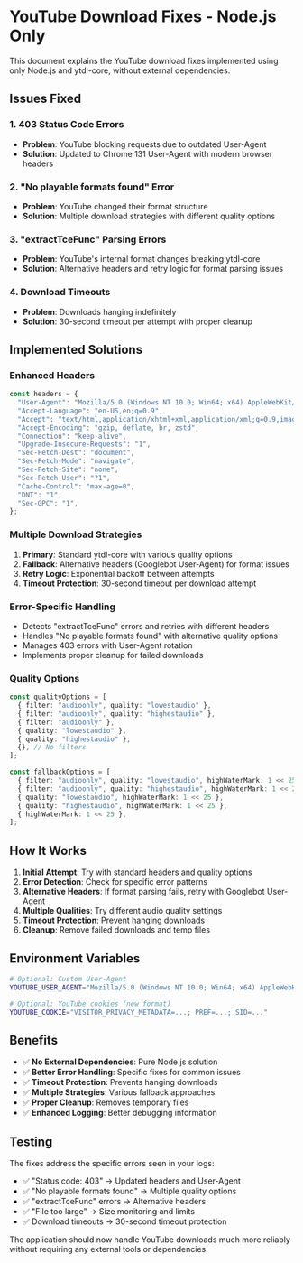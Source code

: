 # YouTube Download Fixes - Node.js Only

This document explains the YouTube download fixes implemented using only Node.js and ytdl-core, without external dependencies.

## Issues Fixed

### 1. 403 Status Code Errors
- **Problem**: YouTube blocking requests due to outdated User-Agent
- **Solution**: Updated to Chrome 131 User-Agent with modern browser headers

### 2. "No playable formats found" Error
- **Problem**: YouTube changed their format structure
- **Solution**: Multiple download strategies with different quality options

### 3. "extractTceFunc" Parsing Errors
- **Problem**: YouTube's internal format changes breaking ytdl-core
- **Solution**: Alternative headers and retry logic for format parsing issues

### 4. Download Timeouts
- **Problem**: Downloads hanging indefinitely
- **Solution**: 30-second timeout per attempt with proper cleanup

## Implemented Solutions

### Enhanced Headers
```typescript
const headers = {
  "User-Agent": "Mozilla/5.0 (Windows NT 10.0; Win64; x64) AppleWebKit/537.36 (KHTML, like Gecko) Chrome/131.0.0.0 Safari/537.36",
  "Accept-Language": "en-US,en;q=0.9",
  "Accept": "text/html,application/xhtml+xml,application/xml;q=0.9,image/webp,image/apng,*/*;q=0.8",
  "Accept-Encoding": "gzip, deflate, br, zstd",
  "Connection": "keep-alive",
  "Upgrade-Insecure-Requests": "1",
  "Sec-Fetch-Dest": "document",
  "Sec-Fetch-Mode": "navigate",
  "Sec-Fetch-Site": "none",
  "Sec-Fetch-User": "?1",
  "Cache-Control": "max-age=0",
  "DNT": "1",
  "Sec-GPC": "1",
};
```

### Multiple Download Strategies
1. **Primary**: Standard ytdl-core with various quality options
2. **Fallback**: Alternative headers (Googlebot User-Agent) for format issues
3. **Retry Logic**: Exponential backoff between attempts
4. **Timeout Protection**: 30-second timeout per download attempt

### Error-Specific Handling
- Detects "extractTceFunc" errors and retries with different headers
- Handles "No playable formats found" with alternative quality options
- Manages 403 errors with User-Agent rotation
- Implements proper cleanup for failed downloads

### Quality Options
```typescript
const qualityOptions = [
  { filter: "audioonly", quality: "lowestaudio" },
  { filter: "audioonly", quality: "highestaudio" },
  { filter: "audioonly" },
  { quality: "lowestaudio" },
  { quality: "highestaudio" },
  {}, // No filters
];

const fallbackOptions = [
  { filter: "audioonly", quality: "lowestaudio", highWaterMark: 1 << 25 },
  { filter: "audioonly", quality: "highestaudio", highWaterMark: 1 << 25 },
  { quality: "lowestaudio", highWaterMark: 1 << 25 },
  { quality: "highestaudio", highWaterMark: 1 << 25 },
  { highWaterMark: 1 << 25 },
];
```

## How It Works

1. **Initial Attempt**: Try with standard headers and quality options
2. **Error Detection**: Check for specific error patterns
3. **Alternative Headers**: If format parsing fails, retry with Googlebot User-Agent
4. **Multiple Qualities**: Try different audio quality settings
5. **Timeout Protection**: Prevent hanging downloads
6. **Cleanup**: Remove failed downloads and temp files

## Environment Variables

```bash
# Optional: Custom User-Agent
YOUTUBE_USER_AGENT="Mozilla/5.0 (Windows NT 10.0; Win64; x64) AppleWebKit/537.36 (KHTML, like Gecko) Chrome/131.0.0.0 Safari/537.36"

# Optional: YouTube cookies (new format)
YOUTUBE_COOKIE="VISITOR_PRIVACY_METADATA=...; PREF=...; SID=..."
```

## Benefits

- ✅ **No External Dependencies**: Pure Node.js solution
- ✅ **Better Error Handling**: Specific fixes for common issues
- ✅ **Timeout Protection**: Prevents hanging downloads
- ✅ **Multiple Strategies**: Various fallback approaches
- ✅ **Proper Cleanup**: Removes temporary files
- ✅ **Enhanced Logging**: Better debugging information

## Testing

The fixes address the specific errors seen in your logs:
- ✅ "Status code: 403" → Updated headers and User-Agent
- ✅ "No playable formats found" → Multiple quality options
- ✅ "extractTceFunc" errors → Alternative headers
- ✅ "File too large" → Size monitoring and limits
- ✅ Download timeouts → 30-second timeout protection

The application should now handle YouTube downloads much more reliably without requiring any external tools or dependencies.
